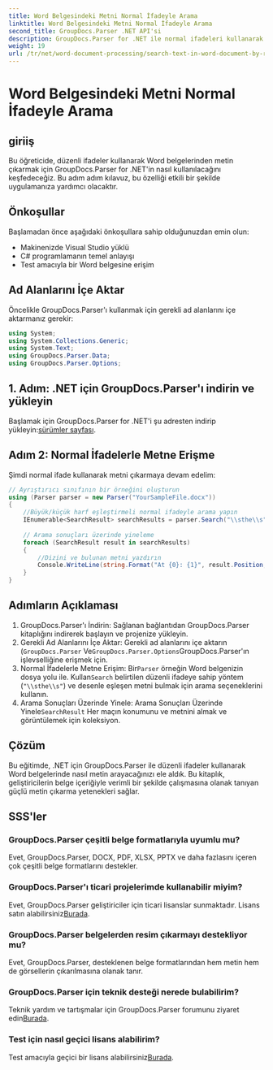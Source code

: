 ```yaml
---
title: Word Belgesindeki Metni Normal İfadeyle Arama
linktitle: Word Belgesindeki Metni Normal İfadeyle Arama
second_title: GroupDocs.Parser .NET API'si
description: GroupDocs.Parser for .NET ile normal ifadeleri kullanarak Word belgelerinde metin aramayı öğrenin. Belirli içerikleri verimli bir şekilde çıkarın.
weight: 19
url: /tr/net/word-document-processing/search-text-in-word-document-by-regular-expression/
---
```


# Word Belgesindeki Metni Normal İfadeyle Arama

## giriiş
Bu öğreticide, düzenli ifadeler kullanarak Word belgelerinden metin çıkarmak için GroupDocs.Parser for .NET'in nasıl kullanılacağını keşfedeceğiz. Bu adım adım kılavuz, bu özelliği etkili bir şekilde uygulamanıza yardımcı olacaktır.
## Önkoşullar
Başlamadan önce aşağıdaki önkoşullara sahip olduğunuzdan emin olun:
- Makinenizde Visual Studio yüklü
- C# programlamanın temel anlayışı
- Test amacıyla bir Word belgesine erişim

## Ad Alanlarını İçe Aktar
Öncelikle GroupDocs.Parser'ı kullanmak için gerekli ad alanlarını içe aktarmanız gerekir:
```csharp
using System;
using System.Collections.Generic;
using System.Text;
using GroupDocs.Parser.Data;
using GroupDocs.Parser.Options;
```
## 1. Adım: .NET için GroupDocs.Parser'ı indirin ve yükleyin
 Başlamak için GroupDocs.Parser for .NET'i şu adresten indirip yükleyin:[sürümler sayfası](https://releases.groupdocs.com/parser/net/).
## Adım 2: Normal İfadelerle Metne Erişme
Şimdi normal ifade kullanarak metni çıkarmaya devam edelim:
```csharp
// Ayrıştırıcı sınıfının bir örneğini oluşturun
using (Parser parser = new Parser("YourSampleFile.docx"))
{
    //Büyük/küçük harf eşleştirmeli normal ifadeyle arama yapın
    IEnumerable<SearchResult> searchResults = parser.Search("\\sthe\\s", new SearchOptions(true, false, true));
    
    // Arama sonuçları üzerinde yineleme
    foreach (SearchResult result in searchResults)
    {
        //Dizini ve bulunan metni yazdırın
        Console.WriteLine(string.Format("At {0}: {1}", result.Position, result.Text));
    }
}
```
## Adımların Açıklaması
1. GroupDocs.Parser'ı İndirin: Sağlanan bağlantıdan GroupDocs.Parser kitaplığını indirerek başlayın ve projenize yükleyin.
2. Gerekli Ad Alanlarını İçe Aktar: Gerekli ad alanlarını içe aktarın (`GroupDocs.Parser` Ve`GroupDocs.Parser.Options`GroupDocs.Parser'ın işlevselliğine erişmek için.
3.  Normal İfadelerle Metne Erişim: Bir`Parser` örneğin Word belgenizin dosya yolu ile. Kullan`Search` belirtilen düzenli ifadeye sahip yöntem (`"\\sthe\\s"`) ve desenle eşleşen metni bulmak için arama seçeneklerini kullanın.
4.  Arama Sonuçları Üzerinde Yinele: Arama Sonuçları Üzerinde Yinele`SearchResult` Her maçın konumunu ve metnini almak ve görüntülemek için koleksiyon.

## Çözüm
Bu eğitimde, .NET için GroupDocs.Parser ile düzenli ifadeler kullanarak Word belgelerinde nasıl metin arayacağınızı ele aldık. Bu kitaplık, geliştiricilerin belge içeriğiyle verimli bir şekilde çalışmasına olanak tanıyan güçlü metin çıkarma yetenekleri sağlar.

## SSS'ler
### GroupDocs.Parser çeşitli belge formatlarıyla uyumlu mu?
Evet, GroupDocs.Parser, DOCX, PDF, XLSX, PPTX ve daha fazlasını içeren çok çeşitli belge formatlarını destekler.
### GroupDocs.Parser'ı ticari projelerimde kullanabilir miyim?
 Evet, GroupDocs.Parser geliştiriciler için ticari lisanslar sunmaktadır. Lisans satın alabilirsiniz[Burada](https://purchase.groupdocs.com/buy).
### GroupDocs.Parser belgelerden resim çıkarmayı destekliyor mu?
Evet, GroupDocs.Parser, desteklenen belge formatlarından hem metin hem de görsellerin çıkarılmasına olanak tanır.
### GroupDocs.Parser için teknik desteği nerede bulabilirim?
 Teknik yardım ve tartışmalar için GroupDocs.Parser forumunu ziyaret edin[Burada](https://forum.groupdocs.com/c/parser/17).
### Test için nasıl geçici lisans alabilirim?
 Test amacıyla geçici bir lisans alabilirsiniz[Burada](https://purchase.groupdocs.com/temporary-license/).